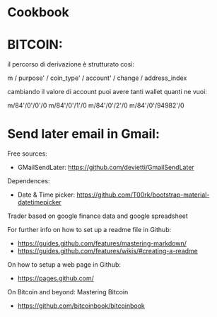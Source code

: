 # Cookbook
# BITCOIN:
il percorso di derivazione è strutturato così:

m / purpose' / coin_type' / account' / change / address_index

cambiando il valore di account puoi avere tanti wallet quanti ne vuoi:

m/84'/0'/0'/0
m/84'/0'/1'/0
m/84'/0'/2'/0
m/84'/0'/94982'/0


# Send later email in Gmail:
Free sources:
 - GMailSendLater: https://github.com/devietti/GmailSendLater

Dependences:
 - Date & Time picker: https://github.com/T00rk/bootstrap-material-datetimepicker



Trader based on google finance data and google spreadsheet

For further info on how to set up a readme file in Github:
 - https://guides.github.com/features/mastering-markdown/
 - https://guides.github.com/features/wikis/#creating-a-readme

On how to setup a web page in Github:
 - https://pages.github.com/
 
On Bitcoin and beyond:
 Mastering Bitcoin
 - https://github.com/bitcoinbook/bitcoinbook
 
